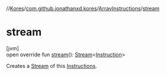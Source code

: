 //[Kores](../../../index.md)/[com.github.jonathanxd.kores](../index.md)/[ArrayInstructions](index.md)/[stream](stream.md)

# stream

[jvm]\
open override fun [stream](stream.md)(): [Stream](https://docs.oracle.com/javase/8/docs/api/java/util/stream/Stream.html)<[Instruction](../-instruction/index.md)>

Creates a [Stream](https://docs.oracle.com/javase/8/docs/api/java/util/stream/Stream.html) of this [Instructions](../-instructions/index.md).
